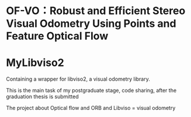 # OF-VO：Robust and Efficient Stereo Visual Odometry Using Points and Feature Optical Flow
# MyLibviso2
Containing a wrapper for libviso2, a visual odometry library. 

This is the main task of my postgraduate stage, code sharing, after the graduation thesis is submitted

The project about Optical flow and ORB and Libviso = visual odometry
